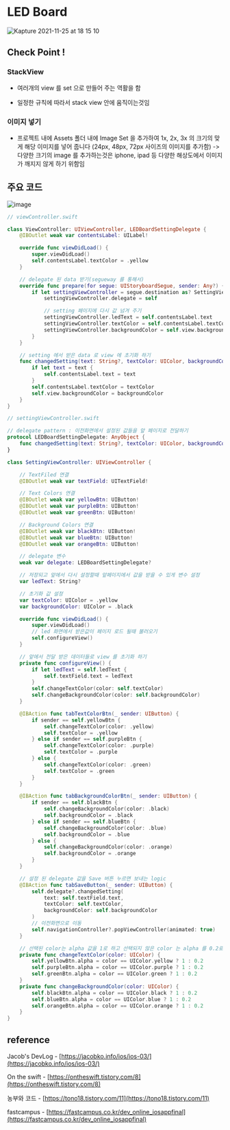 # LED Board

![Kapture 2021-11-25 at 18 15 10](https://user-images.githubusercontent.com/28912774/143413457-cea812b2-d509-40cc-847c-dcabcc3eb4ac.gif)

## Check Point !

### StackView

- 여러개의 view 를 set 으로 만들어 주는 역활을 함

- 일정한 규칙에 따라서 stack view 안에 움직이는것임

### 이미지 넣기

- 프로젝트 내에 Assets 폴더 내에 Image Set 을 추가하여 1x, 2x, 3x 의 크기의 맞게 해당 이미지를 넣어 줍니다 (24px, 48px, 72px 사이즈의 이미지를 추가함) -> 다양한 크기의 image 를 추가하는것은 iphone, ipad 등 다양한 해상도에서 이미지가 깨지지 않게 하기 위함임

## 주요 코드

![image](https://user-images.githubusercontent.com/28912774/143413082-70bc8417-e3d0-4938-8c98-8f66353d65f8.png)

```swift
// viewController.swift

class ViewController: UIViewController, LEDBoardSettingDelegate {
	@IBOutlet weak var contentsLabel: UILabel!

	override func viewDidLoad() {
		super.viewDidLoad()
		self.contentsLabel.textColor = .yellow
	}

	// delegate 된 data 받기(segueway 를 통해서)
	override func prepare(for segue: UIStoryboardSegue, sender: Any?) {
		if let settingViewController = segue.destination as? SettingViewController {
			settingViewController.delegate = self

			// setting 페이지에 다시 값 넘겨 주기
			settingViewController.ledText = self.contentsLabel.text
			settingViewController.textColor = self.contentsLabel.textColor
			settingViewController.backgroundColor = self.view.backgroundColor ?? .black // optional 값이면 .black 으로 설정
		}
	}

	// setting 에서 받은 data 로 view 에 초기화 하기
	func changedSetting(text: String?, textColor: UIColor, backgroundColor: UIColor) {
		if let text = text {
			self.contentsLabel.text = text
		}
		self.contentsLabel.textColor = textColor
		self.view.backgroundColor = backgroundColor
	}
}
```

```swift
// settingViewController.swift

// delegate pattern : 이전화면에서 설정된 값들을 앞 페이지로 전달하기
protocol LEDBoardSettingDelegate: AnyObject {
	func changedSetting(text: String?, textColor: UIColor, backgroundColor: UIColor)
}

class SettingViewController: UIViewController {

	// TextFiled 연결
	@IBOutlet weak var textField: UITextField!

	// Text Colors 연결
	@IBOutlet weak var yellowBtn: UIButton!
	@IBOutlet weak var purpleBtn: UIButton!
	@IBOutlet weak var greenBtn: UIButton!

	// Background Colors 연결
	@IBOutlet weak var blackBtn: UIButton!
	@IBOutlet weak var blueBtn: UIButton!
	@IBOutlet weak var orangeBtn: UIButton!

	// delegate 변수
	weak var delegate: LEDBoardSettingDelegate?

	// 저장되고 앞에서 다시 설정할때 앞페이지에서 값을 받을 수 있게 변수 설정
	var ledText: String?

	// 초기화 값 설정
	var textColor: UIColor = .yellow
	var backgroundColor: UIColor = .black

	override func viewDidLoad() {
		super.viewDidLoad()
		// led 화면에서 받은값이 페이지 로드 될때 불러오기
		self.configureView()
	}

	// 앞에서 전달 받은 데이터들로 view 를 초기화 하기
	private func configureView() {
		if let ledText = self.ledText {
			self.textField.text = ledText
		}
		self.changeTextColor(color: self.textColor)
		self.changeBackgroundColor(color: self.backgroundColor)
	}

	@IBAction func tabTextColorBtn(_ sender: UIButton) {
		if sender == self.yellowBtn {
			self.changeTextColor(color: .yellow)
			self.textColor = .yellow
		} else if sender == self.purpleBtn {
			self.changeTextColor(color: .purple)
			self.textColor = .purple
		} else {
			self.changeTextColor(color: .green)
			self.textColor = .green
		}
	}

	@IBAction func tabBackgroundColorBtn(_ sender: UIButton) {
		if sender == self.blackBtn {
			self.changeBackgroundColor(color: .black)
			self.backgroundColor = .black
		} else if sender == self.blueBtn {
			self.changeBackgroundColor(color: .blue)
			self.backgroundColor = .blue
		} else {
			self.changeBackgroundColor(color: .orange)
			self.backgroundColor = .orange
		}
	}

	// 설정 된 delegate 값을 Save 버튼 누르면 보내는 logic
	@IBAction func tabSaveButton(_ sender: UIButton) {
		self.delegate?.changedSetting(
			text: self.textField.text,
			textColor: self.textColor,
			backgroundColor: self.backgroundColor
		)
		// 이전화면으로 이동
		self.navigationController?.popViewController(animated: true)
	}

	// 선택된 color는 alpha 값을 1로 하고 선택되지 않은 color 는 alpha 를 0.2로 설정
	private func changeTextColor(color: UIColor) {
		self.yellowBtn.alpha = color == UIColor.yellow ? 1 : 0.2
		self.purpleBtn.alpha = color == UIColor.purple ? 1 : 0.2
		self.greenBtn.alpha = color == UIColor.green ? 1 : 0.2
	}
	private func changeBackgroundColor(color: UIColor) {
		self.blackBtn.alpha = color == UIColor.black ? 1 : 0.2
		self.blueBtn.alpha = color == UIColor.blue ? 1 : 0.2
		self.orangeBtn.alpha = color == UIColor.orange ? 1 : 0.2
	}
}

```

## reference

Jacob's DevLog - [https://jacobko.info/ios/ios-03/](https://jacobko.info/ios/ios-03/)

On the swift - [https://ontheswift.tistory.com/8](https://ontheswift.tistory.com/8)

농부와 코드 - [https://tono18.tistory.com/11](https://tono18.tistory.com/11)

fastcampus - [https://fastcampus.co.kr/dev_online_iosappfinal](https://fastcampus.co.kr/dev_online_iosappfinal)
